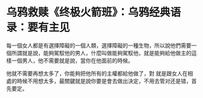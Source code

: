 # 乌鸦救赎《终极火箭班》：乌鸦经典语录：要有主见

每一個女人都是有選擇障礙的一個人類，選擇障礙的一種生物，所以說他們需要一個所謂就是說，能夠駕馭他的男人，什麼叫做能夠駕馭他，就是能夠給他做主的這樣一個男人，他不需要就是說，當你在他面前的時候。

他就不需要再想太多了，你能夠把他所有的主權都給他做了，對 就是跟女人在相處的時候不用想太多，最關鍵就是說你要是會去做出決定，不用去管对还是错，首先要定。

